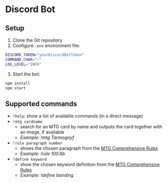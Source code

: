 # Discord Bot

## Setup
1. Clone the Git repository  
2. Configure `.env` environment file:
```sh
DISCORD_TOKEN="yourDiscordBotToken"
COMMAND_CHAR="!"
LOG_LEVEL="INFO"
```
3. Start the bot:
```sh
npm install
npm start
```

## Supported commands
- `!help`: show a list of available commands (in a direct message)
- `!mtg cardname`
  - search for an MTG card by name and outputs the card together with an image, if available
  - *Example: !mtg Tarmogoyf*
- `!rule paragraph number`
  - shows the chosen paragraph from the [MTG Comprehensive Rules](https://rules.wizards.com/rulebook.aspx?game=Magic&category=Game+Rules)
  - *Example: !rule 100.6b*
- `!define keyword`
  - show the chosen keyword definition from the [MTG Comprehensive Rules](https://rules.wizards.com/rulebook.aspx?game=Magic&category=Game+Rules)
  - *Example: !define banding*
